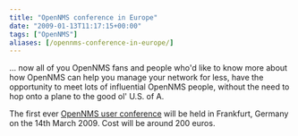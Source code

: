 ```yaml
---
title: "OpenNMS conference in Europe"
date: "2009-01-13T11:17:15+00:00"
tags: ["OpenNMS"]
aliases: [/opennms-conference-in-europe/]
---
```


... now all of you OpenNMS fans and people who'd like to know more about how OpenNMS can help you manage your network for less, have the opportunity to meet lots of influential OpenNMS people, without the need to hop onto a plane to the good ol' U.S. of A.

The first ever [OpenNMS user conference](https://www.opennms.org/index.php/OpenNMSUCE2009) will be held in Frankfurt, Germany on the 14th March 2009. Cost will be around 200 euros.
